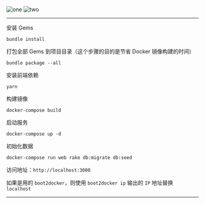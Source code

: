 ![one](https://raw.github.com/ruchee/tower_event/master/.github/one.jpg)
![two](https://raw.github.com/ruchee/tower_event/master/.github/two.jpg)

----
安装 Gems
```
bundle install
```

打包全部 Gems 到项目目录（这个步骤的目的是节省 Docker 镜像构建的时间）
```
bundle package --all
```

安装前端依赖
```
yarn
```

构建镜像
```
docker-compose build
```

启动服务
```
docker-compose up -d
```

初始化数据
```
docker-compose run web rake db:migrate db:seed
```

访问地址：`http://localhost:3000`

如果是用的 `boot2docker`，则使用 `boot2docker ip` 输出的 `IP` 地址替换 `localhost`

----
